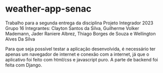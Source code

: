 # weather-app-senac
Trabalho para a segunda entrega da disciplina Projeto Integrador 2023
Grupo 16
Integrantes: Clayton Santos da Silva, Guilherme Volker Mademann, Jader Raniere Albrez, Thiago Borges de Souza e Wellington Alves Da Silva

Para que seja possível testar a aplicação desenvolvida, é necessário ter apenas um navegador de internet e conexão com a internet, já que o aplicativo foi feito com html/css e javascript puro. A parte de backend foi feita com Django.
